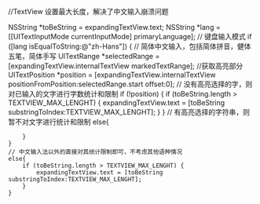 //TextView 设置最大长度，解决了中文输入崩溃问题

NSString *toBeString = expandingTextView.text;
    NSString *lang = [[UITextInputMode currentInputMode] primaryLanguage]; // 键盘输入模式
    if ([lang isEqualToString:@"zh-Hans"]) { // 简体中文输入，包括简体拼音，健体五笔，简体手写
        UITextRange *selectedRange = [expandingTextView.internalTextView markedTextRange];
        //获取高亮部分
        UITextPosition *position = [expandingTextView.internalTextView positionFromPosition:selectedRange.start offset:0];
        // 没有高亮选择的字，则对已输入的文字进行字数统计和限制
        if (!position) {
            if (toBeString.length > TEXTVIEW_MAX_LENGHT) {
                expandingTextView.text = [toBeString substringToIndex:TEXTVIEW_MAX_LENGHT];
            }
        }
        // 有高亮选择的字符串，则暂不对文字进行统计和限制
        else{
            
        }
    }
    // 中文输入法以外的直接对其统计限制即可，不考虑其他语种情况
    else{
        if (toBeString.length > TEXTVIEW_MAX_LENGHT) {
            expandingTextView.text = [toBeString substringToIndex:TEXTVIEW_MAX_LENGHT];
        }
    }